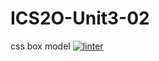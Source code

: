 # ICS2O-Unit3-02
css box model
 [![linter](https://github.com/<Laura-Jin>/<ICS2O-Unit3-02>/workflows/linter/badge.svg)](https://github.com/marketplace/actions/super-linter)
